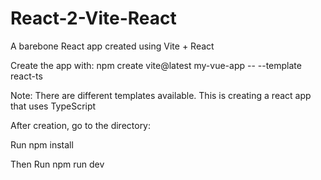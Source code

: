 # React-2-Vite-React
A barebone React app created using Vite + React

Create the app with:
npm create vite@latest my-vue-app -- --template react-ts

Note: There are different templates available.  This is creating a react app that uses TypeScript

After creation, go to the directory:

Run npm install

Then
Run npm run dev
